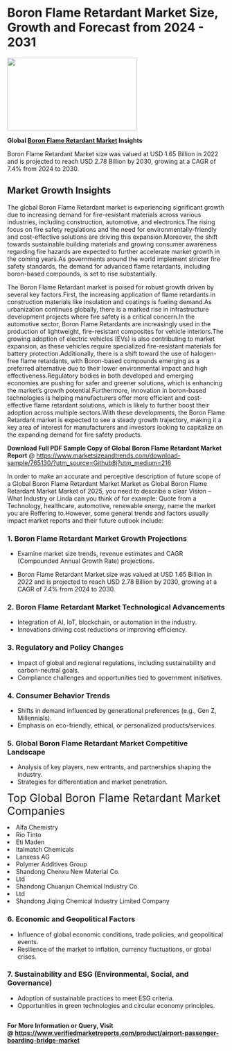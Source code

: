<H1>Boron Flame Retardant Market Size, Growth and Forecast from 2024 - 2031</H1><img class="aligncenter size-medium wp-image-584254" src="https://thirdeyenews.in/wp-content/uploads/2024/09/Global-Market-Research-300x168.jpeg" alt="" width="300" height="168" /><p><strong>Global&nbsp;<a href="https://www.marketsizeandtrends.com/download-sample/765130/?utm_source=Github8j?utm_medium=216">Boron Flame Retardant Market</a> Insights</strong></p><p>Boron Flame Retardant Market size was valued at USD 1.65 Billion in 2022 and is projected to reach USD 2.78 Billion by 2030, growing at a CAGR of 7.4% from 2024 to 2030.</p><p><h2>Market Growth Insights</h2> <p>The global Boron Flame Retardant market is experiencing significant growth due to increasing demand for fire-resistant materials across various industries, including construction, automotive, and electronics.The rising focus on fire safety regulations and the need for environmentally-friendly and cost-effective solutions are driving this expansion.Moreover, the shift towards sustainable building materials and growing consumer awareness regarding fire hazards are expected to further accelerate market growth in the coming years.As governments around the world implement stricter fire safety standards, the demand for advanced flame retardants, including boron-based compounds, is set to rise substantially.</p> <p>The Boron Flame Retardant market is poised for robust growth driven by several key factors.First, the increasing application of flame retardants in construction materials like insulation and coatings is fueling demand.As urbanization continues globally, there is a marked rise in infrastructure development projects where fire safety is a critical concern.In the automotive sector, Boron Flame Retardants are increasingly used in the production of lightweight, fire-resistant composites for vehicle interiors.The growing adoption of electric vehicles (EVs) is also contributing to market expansion, as these vehicles require specialized fire-resistant materials for battery protection.Additionally, there is a shift toward the use of halogen-free flame retardants, with Boron-based compounds emerging as a preferred alternative due to their lower environmental impact and high effectiveness.Regulatory bodies in both developed and emerging economies are pushing for safer and greener solutions, which is enhancing the market’s growth potential.Furthermore, innovation in boron-based technologies is helping manufacturers offer more efficient and cost-effective flame retardant solutions, which is likely to further boost their adoption across multiple sectors.With these developments, the Boron Flame Retardant market is expected to see a steady growth trajectory, making it a key area of interest for manufacturers and investors looking to capitalize on the expanding demand for fire safety products.</p> <p><span class=""><strong>Download Full PDF Sample Copy of Global Boron Flame Retardant Market Report</strong> @ <a href="https://www.marketsizeandtrends.com/download-sample/765130/?utm_source=Github8j?utm_medium=216" target="_blank">https://www.marketsizeandtrends.com/download-sample/765130/?utm_source=Github8j?utm_medium=216</a></span></p><p>In order to make an accurate and perceptive description of future scope of a Global&nbsp;Boron Flame Retardant Market Market as Global&nbsp;Boron Flame Retardant Market Market of 2025, you need to describe a clear Vision &ndash; What Industry or Linda can you think of for example: Quote from a Technology, healthcare, automotive, renewable energy, name the market you are Reffering to.However, some general trends and factors usually impact market reports and their future outlook include:</p><h3>1.&nbsp;<strong>Boron Flame Retardant Market Growth Projections</strong></h3><ul><li>Examine market size trends, revenue estimates and CAGR (Compounded Annual Growth Rate) projections.</li><li><p>Boron Flame Retardant Market size was valued at USD 1.65 Billion in 2022 and is projected to reach USD 2.78 Billion by 2030, growing at a CAGR of 7.4% from 2024 to 2030.</p></li></ul><h3>2.&nbsp;<strong>Boron Flame Retardant Market Technological Advancements</strong></h3><ul><li>Integration of AI, IoT, blockchain, or automation in the industry.</li><li>Innovations driving cost reductions or improving efficiency.</li></ul><h3>3.&nbsp;<strong>Regulatory and Policy Changes</strong></h3><ul><li>Impact of global and regional regulations, including sustainability and carbon-neutral goals.</li><li>Compliance challenges and opportunities tied to government initiatives.</li></ul><h3>4.&nbsp;<strong>Consumer Behavior Trends</strong></h3><ul><li>Shifts in demand influenced by generational preferences (e.g., Gen Z, Millennials).</li><li>Emphasis on eco-friendly, ethical, or personalized products/services.</li></ul><h3>5.&nbsp;<strong>Global Boron Flame Retardant Market Competitive Landscape</strong></h3><ul><li>Analysis of key players, new entrants, and partnerships shaping the industry.</li><li>Strategies for differentiation and market penetration.</li></ul><p data-pm-slice="1 1 []"><span style="color: inherit; font-family: inherit; font-size: 25px;">Top Global Boron Flame Retardant Market Companies</span></p><div class="" data-test-id=""><p><li>Alfa Chemistry</li><li> Rio Tinto</li><li> Eti Maden</li><li> Italmatch Chemicals</li><li> Lanxess AG</li><li> Polymer Additives Group</li><li> Shandong Chenxu New Material Co.</li><li> Ltd</li><li> Shandong Chuanjun Chemical Industry Co.</li><li>Ltd</li><li> Shandong Jiqing Chemical Industry Limited Company</li></p></div><h3>6.&nbsp;<strong>Economic and Geopolitical Factors</strong></h3><ul><li>Influence of global economic conditions, trade policies, and geopolitical events.</li><li>Resilience of the market to inflation, currency fluctuations, or global crises.</li></ul><h3>7.&nbsp;<strong>Sustainability and ESG (Environmental, Social, and Governance)</strong></h3><ul><li>Adoption of sustainable practices to meet ESG criteria.</li><li>Opportunities in green technologies and circular economy principles.</li></ul><h2><strong style="font-size: 14px;">For More Information or Query, Visit @&nbsp;</strong><a style="background-color: #ffffff; font-size: 14px;" href="https://www.marketsizeandtrends.com/report/boron-flame-retardant-market/" target="_blank">https://www.verifiedmarketreports.com/product/airport-passenger-boarding-bridge-market</a></h2>